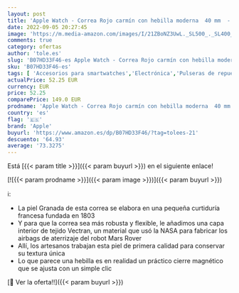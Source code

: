 ```yaml
---
layout: post
title: 'Apple Watch - Correa Rojo carmín con hebilla moderna  40 mm  - Talla S'
date: 2022-09-05 20:27:45
image: 'https://m.media-amazon.com/images/I/21ZBoNZ3UwL._SL500_._SL400_.jpg'
comments: true
category: ofertas
author: 'tole.es'
slug: 'B07HD33F46-es Apple Watch - Correa Rojo carmín con hebilla moderna 40 mm...'
sku: 'B07HD33F46-es'
tags: [ 'Accesorios para smartwatches','Electrónica','Pulseras de repuesto para smartwatches','Tecnología para vestir','apple','🇪🇸', ]
actualPrice: 52.25 EUR
currency: EUR
price: 52.25
comparePrice: 149.0 EUR
prodname: 'Apple Watch - Correa Rojo carmín con hebilla moderna  40 mm  - Talla S'
country: 'es'
flag: '🇪🇸'
brand: 'Apple'
buyurl: 'https://www.amazon.es/dp/B07HD33F46/?tag=tolees-21'
descuento: '64.93'
average: '73.3275'
---
```


Está [{{< param title >}}]({{< param buyurl >}}) en el siguiente enlace!

[![{{< param prodname >}}]({{< param image >}})]({{< param buyurl >}})

ℹ️:

- La piel Granada de esta correa se elabora en una pequeña curtiduría francesa fundada en 1803
- Y para que la correa sea más robusta y flexible, le añadimos una capa interior de tejido Vectran, un material que usó la NASA para fabricar los airbags de aterrizaje del robot Mars Rover
- Allí, los artesanos trabajan esta piel de primera calidad para conservar su textura única
- Lo que parece una hebilla es en realidad un práctico cierre magnético que se ajusta con un simple clic

[🛒 Ver la oferta!!]({{< param buyurl >}})
